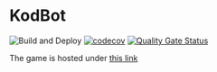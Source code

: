 # KodBot
![Build and Deploy](https://github.com/jelinski/kodbot/workflows/Build%20and%20Deploy/badge.svg?branch=master)
[![codecov](https://codecov.io/gh/jelinski/kodbot/branch/master/graph/badge.svg)](https://codecov.io/gh/jelinski/kodbot)
[![Quality Gate Status](https://sonarcloud.io/api/project_badges/measure?project=jelinski_kodbot&metric=alert_status)](https://sonarcloud.io/dashboard?id=jelinski_kodbot)

The game is hosted under [this link](https://kodbot.jellysoft.pl)
